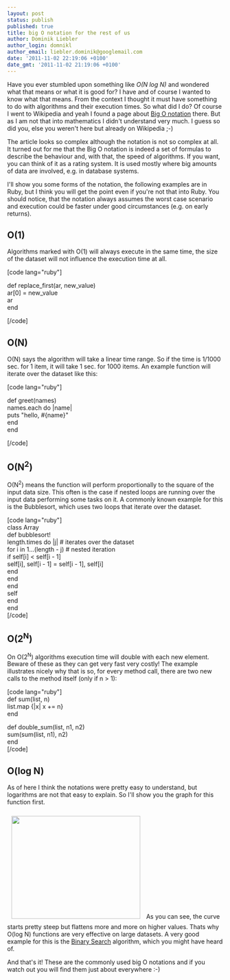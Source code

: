 ```yaml
---
layout: post
status: publish
published: true
title: big O notation for the rest of us
author: Dominik Liebler
author_login: domnikl
author_email: liebler.dominik@googlemail.com
date: '2011-11-02 22:19:06 +0100'
date_gmt: '2011-11-02 21:19:06 +0100'
---
```

Have you ever stumbled upon something like *O(N log N)* and wondered what that means or what it is good for? I have and of course I wanted to know what that means. From the context I thought it must have something to do with algorithms and their execution times. So what did I do? Of course I went to Wikipedia and yeah I found a page about [Big O notation](http://en.wikipedia.org/wiki/Big_O_notation) there. But as I am not that into mathematics I didn't understand very much. I guess so did you, else you weren't here but already on Wikipedia ;-)

The article looks so complex although the notation is not so complex at all. It turned out for me that the Big O notation is indeed a set of formulas to describe the behaviour and, with that, the speed of algorithms. If you want, you can think of it as a rating system. It is used mostly where big amounts of data are involved, e.g. in database systems.

I'll show you some forms of the notation, the following examples are in Ruby, but I think you will get the point even if you're not that into Ruby. You should notice, that the notation always assumes the worst case scenario and execution could be faster under good circumstances (e.g. on early returns).

<h2>O(1)</h2>
<p>Algorithms marked with O(1) will always execute in the same time, the size of the dataset will not influence the execution time at all.</p>
<p>[code lang="ruby"]</p>
<p>def replace_first(ar, new_value)<br />
  ar[0] = new_value<br />
  ar<br />
end</p>
<p>[/code]</p>
<h2></h2>
<h2>O(N)</h2>
<p>O(N) says the algorithm will take a linear time range. So if the time is 1/1000 sec. for 1 item, it will take 1 sec. for 1000 items. An example function will iterate over the dataset like this:</p>
<p>[code lang="ruby"]</p>
<p>def greet(names)<br />
  names.each do |name|<br />
    puts &quot;hello, #{name}&quot;<br />
  end<br />
end</p>
<p>[/code]</p>
<h2></h2>
<h2>O(N<sup>2</sup>)</h2>
<p>O(N<sup>2</sup>) means the function will perform proportionally to the square of the input data size. This often is the case if nested loops are running over the input data performing some tasks on it. A commonly known example for this is the Bubblesort, which uses two loops that iterate over the dataset.</p>
<p>[code lang="ruby"]<br />
class Array<br />
  def bubblesort!<br />
    length.times do |j| # iterates over the dataset<br />
      for i in 1...(length - j) # nested iteration<br />
        if self[i] &lt; self[i - 1]<br />
          self[i], self[i - 1] = self[i - 1], self[i]<br />
        end<br />
      end<br />
    end<br />
    self<br />
  end<br />
end<br />
[/code]</p>
<h2></h2>
<h2>O(2<sup>N</sup>)</h2>
<p>On O(2<sup>N</sup>) algorithms execution time will double with each new element. Beware of these as they can get very fast very costly! The example illustrates nicely why that is so, for every method call, there are two new calls to the method itself (only if n &gt; 1):</p>
<p>[code lang="ruby"]<br />
def sum(list, n)<br />
  list.map {|x| x += n}<br />
end</p>
<p>def double_sum(list, n1, n2)<br />
  sum(sum(list, n1), n2)<br />
end<br />
[/code]</p>
<h2></h2>
<h2>O(log N)</h2>
<p>As of here I think the notations were pretty easy to understand, but logarithms are not that easy to explain. So I'll show you the graph for this function first.</p>
<p><img class="alignleft" style="margin: 10px;" src="http://upload.wikimedia.org/wikipedia/commons/thumb/1/17/Binary_logarithm_plot_with_ticks.svg/300px-Binary_logarithm_plot_with_ticks.svg.png" alt="" width="300" height="239" /> As you can see, the curve starts pretty steep but flattens more and more on higher values. Thats why O(log N) functions are very effective on large datasets. A very good example for this is the <a href="http://en.wikipedia.org/wiki/Binary_search_algorithm" target="_blank">Binary Search</a> algorithm, which you might have heard of.</p>
<p>And that's it! These are the commonly used big O notations and if you watch out you will find them just about everywhere :-)</p>
